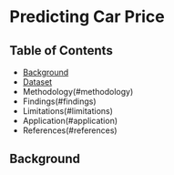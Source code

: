 # Predicting Car Price

## Table of Contents
* [Background](#background)
* [Dataset](#dataset)
* Methodology(#methodology)
* Findings(#findings)
* Limitations(#limitations)
* Application(#application) 
* References(#references)

## Background
